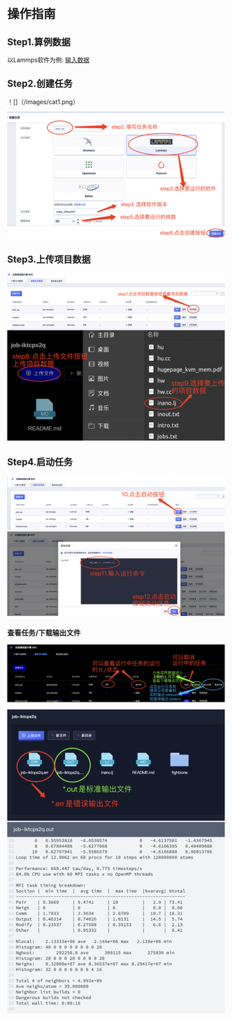 # 操作指南
## Step1.算例数据
以Lammps软件为例: [输入数据](http://117.50.22.60/inano.lj)

## Step2.创建任务
！[]（/images/cat1.png）
<span id="diyimage"></span>

<img src="./files/cat2.png">

<span id="filestash"></span>

## Step3.上传项目数据
<img src="./files/upload1.png">

<img src="./files/upload2.png">

## Step4.启动任务
<img src="./files/run1.png">

<img src="./files/run2.png">

<span id="howtorun"></span>


### 查看任务/下载输出文件
<img src="./files/get1.png">

<span id="filestash2"></span>

<img src="./files/get2.png">

<img src="./files/get3.png">

<span id="howtorun_detail"></span>

